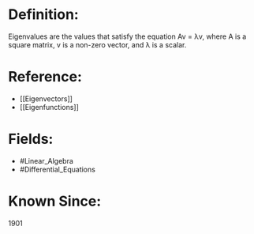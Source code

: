 

# Definition:
Eigenvalues are the values that satisfy the equation Av = λv, where A is a square matrix, v is a non-zero vector, and λ is a scalar.

# Reference:
- [[Eigenvectors]]
- [[Eigenfunctions]]

# Fields: 
- #Linear_Algebra
- #Differential_Equations

# Known Since:
1901

